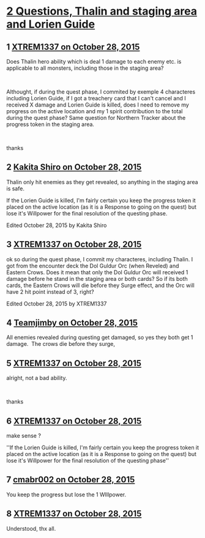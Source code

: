 # [2 Questions, Thalin and staging area and Lorien Guide](https://community.fantasyflightgames.com/topic/192322-2-questions-thalin-and-staging-area-and-lorien-guide/)

## 1 [XTREM1337 on October 28, 2015](https://community.fantasyflightgames.com/topic/192322-2-questions-thalin-and-staging-area-and-lorien-guide/?do=findComment&comment=1868754)

Does Thalin hero ability which is deal 1 damage to each enemy etc. is applicable to all monsters, including those in the staging area?

 

Althought, if during the quest phase, I commited by exemple 4 characteres including Lorien Guide, if I got a treachery card that I can't cancel and I received X damage and Lorien Guide is killed, does I need to remove my progress on the active location and my 1 spirit contribution to the total during the quest phase? Same question for Northern Tracker about the progress token in the staging area.

 

thanks

## 2 [Kakita Shiro on October 28, 2015](https://community.fantasyflightgames.com/topic/192322-2-questions-thalin-and-staging-area-and-lorien-guide/?do=findComment&comment=1868820)

Thalin only hit enemies as they get revealed, so anything in the staging area is safe.

If the Lorien Guide is killed, I'm fairly certain you keep the progress token it placed on the active location (as it is a Response to going on the quest) but lose it's Willpower for the final resolution of the questing phase.

Edited October 28, 2015 by Kakita Shiro

## 3 [XTREM1337 on October 28, 2015](https://community.fantasyflightgames.com/topic/192322-2-questions-thalin-and-staging-area-and-lorien-guide/?do=findComment&comment=1868877)

ok so during the quest phase, I commit my characteres, including Thalin. I got from the encounter deck the Dol Guldur Orc (when Reveled) and Eastern Crows. Does it mean that only the Dol Guldur Orc will received 1 damage before he stand in the staging area or both cards? So if its both cards, the Eastern Crows will die before they Surge effect, and the Orc will have 2 hit point instead of 3, right?

Edited October 28, 2015 by XTREM1337

## 4 [Teamjimby on October 28, 2015](https://community.fantasyflightgames.com/topic/192322-2-questions-thalin-and-staging-area-and-lorien-guide/?do=findComment&comment=1868882)

All enemies revealed during questing get damaged, so yes they both get 1 damage.  The crows die before they surge,

## 5 [XTREM1337 on October 28, 2015](https://community.fantasyflightgames.com/topic/192322-2-questions-thalin-and-staging-area-and-lorien-guide/?do=findComment&comment=1868887)

alright, not a bad ability.

 

thanks

## 6 [XTREM1337 on October 28, 2015](https://community.fantasyflightgames.com/topic/192322-2-questions-thalin-and-staging-area-and-lorien-guide/?do=findComment&comment=1868890)

make sense ?

''If the Lorien Guide is killed, I'm fairly certain you keep the progress token it placed on the active location (as it is a Response to going on the quest) but lose it's Willpower for the final resolution of the questing phase''

## 7 [cmabr002 on October 28, 2015](https://community.fantasyflightgames.com/topic/192322-2-questions-thalin-and-staging-area-and-lorien-guide/?do=findComment&comment=1868915)

You keep the progress but lose the 1 WIllpower.

## 8 [XTREM1337 on October 28, 2015](https://community.fantasyflightgames.com/topic/192322-2-questions-thalin-and-staging-area-and-lorien-guide/?do=findComment&comment=1868922)

Understood, thx all.


